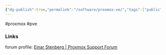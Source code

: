 ```yaml
---
{"dg-publish":true,"permalink":"/software/proxmox-ve/","tags":["public"],"noteIcon":"1","created":"2023-01-19T10:19:12.400+01:00","updated":"2023-01-19T10:19:56.622+01:00"}
---
```


#proxmox #pve



### Links
forum profile: [Einar Stenberg | Proxmox Support Forum](https://forum.proxmox.com/members/einar-stenberg.19433/#recent-content)